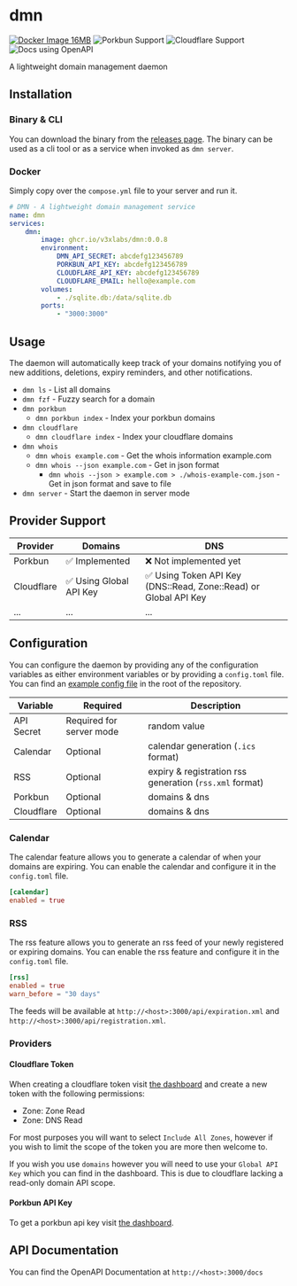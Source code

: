 # dmn

[![Docker Image 16MB](https://img.shields.io/badge/Docker%20Image-%3C16MB-brightgreen)](https://ghcr.io/v3xlabs/dmn) ![Porkbun Support](https://img.shields.io/badge/Porkbun-Supported-EF7878?logo=porkbun) ![Cloudflare Support](https://img.shields.io/badge/Cloudflare-Supported-F38020?logo=cloudflare) ![Docs using OpenAPI](https://img.shields.io/badge/Docs-OpenAPI-brightgreen?logo=swagger)

A lightweight domain management daemon

## Installation

### Binary & CLI

You can download the binary from the [releases page](https://github.com/v3xlabs/dmn/releases).
The binary can be used as a cli tool or as a service when invoked as `dmn server`.

### Docker

Simply copy over the `compose.yml` file to your server and run it.

```yml
# DMN - A lightweight domain management service
name: dmn
services:
    dmn:
        image: ghcr.io/v3xlabs/dmn:0.0.8
        environment:
            DMN_API_SECRET: abcdefg123456789
            PORKBUN_API_KEY: abcdefg123456789
            CLOUDFLARE_API_KEY: abcdefg123456789
            CLOUDFLARE_EMAIL: hello@example.com
        volumes:
            - ./sqlite.db:/data/sqlite.db
        ports:
            - "3000:3000"
```

## Usage

The daemon will automatically keep track of your domains notifying you of new additions, deletions, expiry reminders, and other notifications.

-   `dmn ls` - List all domains
-   `dmn fzf` - Fuzzy search for a domain
-   `dmn porkbun`
    -   `dmn porkbun index` - Index your porkbun domains
-   `dmn cloudflare`
    -   `dmn cloudflare index` - Index your cloudflare domains
-   `dmn whois`
    -   `dmn whois example.com` - Get the whois information example.com
    - `dmn whois --json example.com` - Get in json format
      - `dmn whois --json > example.com > ./whois-example-com.json` - Get in json format and save to file
-   `dmn server` - Start the daemon in server mode

## Provider Support

| Provider   | Domains                 | DNS                                                              |
| ---------- | ----------------------- | ---------------------------------------------------------------- |
| Porkbun    | ✅ Implemented          | ❌ Not implemented yet                                           |
| Cloudflare | ✅ Using Global API Key | ✅ Using Token API Key (DNS::Read, Zone::Read) or Global API Key |
| ...        | ...                     | ...                                                              |

## Configuration

You can configure the daemon by providing any of the configuration variables as either environment variables or by providing a `config.toml` file. You can find an [example config file](./app/config.toml) in the root of the repository.

| Variable   | Required                 | Description                                             |
| ---------- | ------------------------ | ------------------------------------------------------- |
| API Secret | Required for server mode | random value                                            |
| Calendar   | Optional                 | calendar generation (`.ics` format)                     |
| RSS        | Optional                 | expiry & registration rss generation (`rss.xml` format) |
| Porkbun    | Optional                 | domains & dns                                           |
| Cloudflare | Optional                 | domains & dns                                           |

### Calendar

The calendar feature allows you to generate a calendar of when your domains are expiring.
You can enable the calendar and configure it in the `config.toml` file.

```toml
[calendar]
enabled = true

```

### RSS

The rss feature allows you to generate an rss feed of your newly registered or expiring domains.
You can enable the rss feature and configure it in the `config.toml` file.

```toml
[rss]
enabled = true
warn_before = "30 days"
```

The feeds will be available at `http://<host>:3000/api/expiration.xml` and `http://<host>:3000/api/registration.xml`.

### Providers

#### Cloudflare Token

When creating a cloudflare token visit [the dashboard](https://dash.cloudflare.com/profile/api-tokens) and create a new token with the following permissions:

-   Zone: Zone Read
-   Zone: DNS Read

For most purposes you will want to select `Include All Zones`, however if you wish to limit the scope of the token you are more then welcome to.

If you wish you use `domains` however you will need to use your `Global API Key` which you can find in the dashboard.
This is due to cloudflare lacking a read-only domain API scope.

#### Porkbun API Key

To get a porkbun api key visit [the dashboard](https://porkbun.com/account/api).

## API Documentation

You can find the OpenAPI Documentation at `http://<host>:3000/docs`
